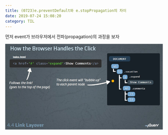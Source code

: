 ```yaml
---
title: (0723)e.preventDefault와 e.stopPropagation의 차이
date: 2019-07-24 15:08:20
category: TIL
---
```


먼저 event가 브라우저에서 전파(propagation)의 과정을 보자

![](./images/clickEvent.jpeg)
